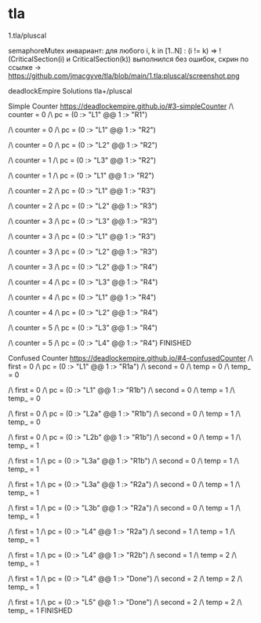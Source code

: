 # tla

1.tla/pluscal

semaphoreMutex
инвариант: для любого i, k in [1..N] : (i != k) =>  ! (CriticalSection(i) и CriticalSection(k)) 
выполнился без ошибок, скрин по ссылке -> https://github.com/jmacgyve/tla/blob/main/1.tla:pluscal/screenshot.png

deadlockEmpire Solutions tla+/pluscal

Simple Counter
https://deadlockempire.github.io/#3-simpleCounter
/\  counter = 0
/\  pc = (0 :> "L1" @@ 1 :> "R1")

/\  counter = 0
/\  pc = (0 :> "L1" @@ 1 :> "R2")

/\  counter = 0
/\  pc = (0 :> "L2" @@ 1 :> "R2")

/\  counter = 1
/\  pc = (0 :> "L3" @@ 1 :> "R2")

/\  counter = 1
/\  pc = (0 :> "L1" @@ 1 :> "R2")

/\  counter = 2
/\  pc = (0 :> "L1" @@ 1 :> "R3")

/\  counter = 2
/\  pc = (0 :> "L2" @@ 1 :> "R3")

/\  counter = 3
/\  pc = (0 :> "L3" @@ 1 :> "R3")

/\  counter = 3
/\  pc = (0 :> "L1" @@ 1 :> "R3")

/\  counter = 3
/\  pc = (0 :> "L2" @@ 1 :> "R3")

/\  counter = 3
/\  pc = (0 :> "L2" @@ 1 :> "R4")

/\  counter = 4
/\  pc = (0 :> "L3" @@ 1 :> "R4")

/\  counter = 4
/\  pc = (0 :> "L1" @@ 1 :> "R4")

/\  counter = 4
/\  pc = (0 :> "L2" @@ 1 :> "R4")

/\  counter = 5
/\  pc = (0 :> "L3" @@ 1 :> "R4")

/\  counter = 5
/\  pc = (0 :> "L4" @@ 1 :> "R4")
FINISHED

Confused Counter
https://deadlockempire.github.io/#4-confusedCounter
/\  first = 0
/\  pc = (0 :> "L1" @@ 1 :> "R1a")
/\  second = 0
/\  temp = 0
/\  temp_ = 0

/\  first = 0
/\  pc = (0 :> "L1" @@ 1 :> "R1b")
/\  second = 0
/\  temp = 1
/\  temp_ = 0

/\  first = 0
/\  pc = (0 :> "L2a" @@ 1 :> "R1b")
/\  second = 0
/\  temp = 1
/\  temp_ = 0

/\  first = 0
/\  pc = (0 :> "L2b" @@ 1 :> "R1b")
/\  second = 0
/\  temp = 1
/\  temp_ = 1

/\  first = 1
/\  pc = (0 :> "L3a" @@ 1 :> "R1b")
/\  second = 0
/\  temp = 1
/\  temp_ = 1

/\  first = 1
/\  pc = (0 :> "L3a" @@ 1 :> "R2a")
/\  second = 0
/\  temp = 1
/\  temp_ = 1

/\  first = 1
/\  pc = (0 :> "L3b" @@ 1 :> "R2a")
/\  second = 0
/\  temp = 1
/\  temp_ = 1

/\  first = 1
/\  pc = (0 :> "L4" @@ 1 :> "R2a")
/\  second = 1
/\  temp = 1
/\  temp_ = 1

/\  first = 1
/\  pc = (0 :> "L4" @@ 1 :> "R2b")
/\  second = 1
/\  temp = 2
/\  temp_ = 1

/\  first = 1
/\  pc = (0 :> "L4" @@ 1 :> "Done")
/\  second = 2
/\  temp = 2
/\  temp_ = 1

/\  first = 1
/\  pc = (0 :> "L5" @@ 1 :> "Done")
/\  second = 2
/\  temp = 2
/\  temp_ = 1
FINISHED
